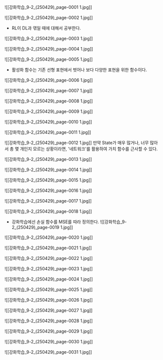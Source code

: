 ![[강화학습_9-2_(250429)_page-0001 1.jpg]]

![[강화학습_9-2_(250429)_page-0002 1.jpg]]
- RL이 DL과 엮일 때에 대해서 공부한다.


![[강화학습_9-2_(250429)_page-0003 1.jpg]]

![[강화학습_9-2_(250429)_page-0004 1.jpg]]

![[강화학습_9-2_(250429)_page-0005 1.jpg]]
- 활성화 함수는 기존 선형 표현에서 벗어나 보다 다양한 표현을 위한 함수이다.

![[강화학습_9-2_(250429)_page-0006 1.jpg]]

![[강화학습_9-2_(250429)_page-0007 1.jpg]]

![[강화학습_9-2_(250429)_page-0008 1.jpg]]

![[강화학습_9-2_(250429)_page-0009 1.jpg]]

![[강화학습_9-2_(250429)_page-0010 1.jpg]]

![[강화학습_9-2_(250429)_page-0011 1.jpg]]

![[강화학습_9-2_(250429)_page-0012 1.jpg]]
만약 State가 매우 많거나, 너무 많아서 총 몇 개인지 모르는 상황이라면, '네트워크'를 활용하여 가치 함수를 근사할 수 있다.


![[강화학습_9-2_(250429)_page-0013 1.jpg]]


![[강화학습_9-2_(250429)_page-0014 1.jpg]]

![[강화학습_9-2_(250429)_page-0015 1.jpg]]

![[강화학습_9-2_(250429)_page-0016 1.jpg]]

![[강화학습_9-2_(250429)_page-0017 1.jpg]]

![[강화학습_9-2_(250429)_page-0018 1.jpg]]
- 강화학습에선 손실 함수를 MSE를 따라 정의한다. 
![[강화학습_9-2_(250429)_page-0019 1.jpg]]

![[강화학습_9-2_(250429)_page-0020 1.jpg]]

![[강화학습_9-2_(250429)_page-0021 1.jpg]]

![[강화학습_9-2_(250429)_page-0022 1.jpg]]

![[강화학습_9-2_(250429)_page-0023 1.jpg]]

![[강화학습_9-2_(250429)_page-0024 1.jpg]]

![[강화학습_9-2_(250429)_page-0025 1.jpg]]

![[강화학습_9-2_(250429)_page-0026 1.jpg]]

![[강화학습_9-2_(250429)_page-0027 1.jpg]]

![[강화학습_9-2_(250429)_page-0028 1.jpg]]

![[강화학습_9-2_(250429)_page-0029 1.jpg]]

![[강화학습_9-2_(250429)_page-0030 1.jpg]]

![[강화학습_9-2_(250429)_page-0031 1.jpg]]